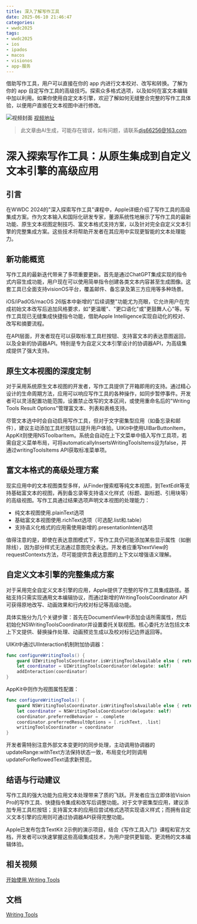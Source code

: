 ```yaml
---
title: 深入了解写作工具
date: 2025-06-10 21:46:47
categories:
- wwdc2025
tags:
- wwdc2025
- ios
- ipados
- macos
- visionos
- app-服务
---
```

借助写作工具，用户可以直接在你的 app 内进行文本校对、改写和转换。了解为你的 app 自定写作工具的高级技巧。探索众多格式选项，以及如何在富文本编辑中加以利用。如果你使用自定文本引擎，欢迎了解如何无缝整合完整的写作工具体验，以便用户直接在文本视图中进行修改。
<!--more-->

![视频封面](https://devimages-cdn.apple.com/wwdc-services/images/3055294D-836B-4513-B7B0-0BC5666246B0/9964/9964_wide_250x141_2x.jpg)
[视频地址](https://developer.apple.com/cn/videos/play/wwdc2025/265/)
> 此文章由AI生成，可能存在错误，如有问题，请联系[djs66256@163.com](djs66256@163.com)

# 深入探索写作工具：从原生集成到自定义文本引擎的高级应用

## 引言

在WWDC 2024的"深入探索写作工具"课程中，Apple详细介绍了写作工具的高级集成方案。作为文本输入和国际化研发专家，董源系统性地展示了写作工具的最新功能、原生文本视图定制技巧、富文本格式支持方案，以及针对完全自定义文本引擎的完整集成方案。这些技术将帮助开发者在其应用中实现更智能的文本处理能力。

## 新功能概览

写作工具的最新迭代带来了多项重要更新。首先是通过ChatGPT集成实现的指令式内容生成功能，用户现在可以使用简单指令创建各类文本内容甚至生成图像。这套工具已全面支持visionOS平台，覆盖邮件、备忘录及第三方应用等多种场景。

iOS/iPadOS/macOS 26版本中新增的"后续调整"功能尤为亮眼，它允许用户在完成初始文本改写后追加风格要求，如"更温暖"、"更口语化"或"更鼓舞人心"等。写作工具现已无缝集成快捷指令功能，借助Apple Intelligence实现自动化的校对、改写和摘要流程。

在API层面，开发者现在可以获取标准工具栏按钮、支持富文本的表达意图返回，以及全新的协调器API。特别是专为自定义文本引擎设计的协调器API，为高级集成提供了强大支持。

## 原生文本视图的深度定制

对于采用系统原生文本视图的开发者，写作工具提供了开箱即用的支持。通过精心设计的生命周期方法，应用可以响应写作工具的各种操作，如同步暂停事件。开发者可以灵活配置功能范围，设置禁止改写的文本区间，或使用重命名后的"Writing Tools Result Options"管理富文本、列表和表格支持。

尽管文本选中时会自动启用写作工具，但对于文字密集型应用（如备忘录和邮件），建议主动添加工具栏按钮以提升用户体验。UIKit中使用UIBarButtonItem，AppKit则使用NSToolbarItem。系统会自动在上下文菜单中插入写作工具项，若需自定义菜单布局，可将automaticallyInsertsWritingToolsItems设为false，并通过writingToolsItems API获取标准菜单项。

## 富文本格式的高级处理方案

现实应用中的文本视图类型多样，从Finder搜索框等纯文本视图，到TextEdit等支持基础富文本的视图，再到备忘录等支持语义化样式（标题、副标题、引用块等）的高级视图。写作工具通过结果选项声明文本视图的处理能力：

- 纯文本视图使用.plainText选项
- 基础富文本视图使用.richText选项（可选配.list和.table）
- 支持语义化格式的应用需使用新增的.presentationIntent选项

值得注意的是，即使在表达意图模式下，写作工具仍可能添加某些显示属性（如删除线），因为部分样式无法通过意图完全表达。开发者应重写textView的requestContexts方法，尽可能提供含表达意图的上下文以增强语义理解。

## 自定义文本引擎的完整集成方案

对于采用完全自定义文本引擎的应用，Apple提供了完整的写作工具集成路径。基础支持只需实现通用文本编辑协议，而通过新增的WritingToolsCoordinator API可获得原地改写、动画效果和行内校对标记等高级功能。

具体实施分为几个关键步骤：首先在DocumentView中添加会话所需属性，然后初始化NSWritingToolsCoordinator并设置委托关联视图。核心委托方法包括文本上下文提供、替换操作处理、动画预览生成以及校对标记边界返回等。

UIKit中通过UIInteraction机制附加协调器：
```swift
func configureWritingTools() {
    guard UIWritingToolsCoordinator.isWritingToolsAvailable else { return }
    let coordinator = UIWritingToolsCoordinator(delegate: self)
    addInteraction(coordinator)
}
```

AppKit中则作为视图属性配置：
```swift
func configureWritingTools() {
    guard NSWritingToolsCoordinator.isWritingToolsAvailable else { return }
    let coordinator = NSWritingToolsCoordinator(delegate: self)
    coordinator.preferredBehavior = .complete
    coordinator.preferredResultOptions = [.richText, .list]
    writingToolsCoordinator = coordinator
}
```

开发者需特别注意外部文本变更时的同步处理，主动调用协调器的updateRange:withText方法保持状态一致，布局变化时则调用updateForReflowedText请求新预览。

## 结语与行动建议

写作工具的强大功能为应用文本处理带来了质的飞跃。开发者应当立即体验Vision Pro的写作工具、快捷指令集成和改写后调整功能。对于文字密集型应用，建议添加专用工具栏按钮；支持富文本的应用应尝试格式选项实现语义样式；而拥有自定义文本引擎的应用则可通过协调器API获得完整功能。

Apple已发布包含TextKit 2示例的演示项目，结合《写作工具入门》课程和官方文档，开发者可以快速掌握这些高级集成技术，为用户提供更智能、更流畅的文本编辑体验。

## 相关视频

[开始使用 Writing Tools](https://developer.apple.com/videos/play/wwdc2024/10168)

## 文档

[Writing Tools](https://developer.apple.com/documentation/UIKit/writing-tools)
